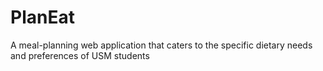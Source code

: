 # PlanEat
A meal-planning web application that caters to the specific dietary needs and preferences of USM students

